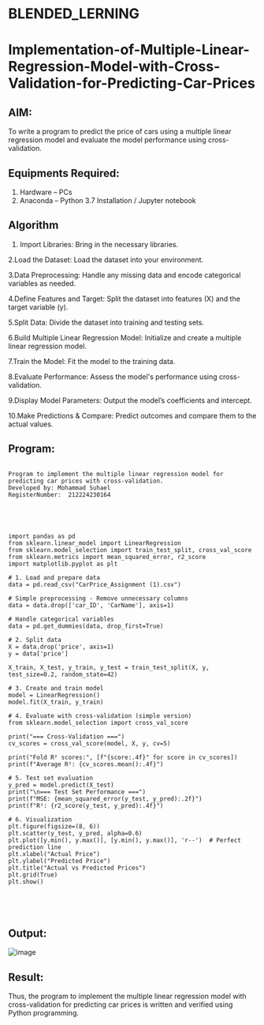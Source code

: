 # BLENDED_LERNING
# Implementation-of-Multiple-Linear-Regression-Model-with-Cross-Validation-for-Predicting-Car-Prices

## AIM:
To write a program to predict the price of cars using a multiple linear regression model and evaluate the model performance using cross-validation.

## Equipments Required:
1. Hardware – PCs
2. Anaconda – Python 3.7 Installation / Jupyter notebook

## Algorithm
1. Import Libraries:
Bring in the necessary libraries.

2.Load the Dataset:
Load the dataset into your environment.

3.Data Preprocessing:
Handle any missing data and encode categorical variables as needed.

4.Define Features and Target:
Split the dataset into features (X) and the target variable (y).

5.Split Data:
Divide the dataset into training and testing sets.

6.Build Multiple Linear Regression Model:
Initialize and create a multiple linear regression model.

7.Train the Model:
Fit the model to the training data.

8.Evaluate Performance:
Assess the model's performance using cross-validation.

9.Display Model Parameters:
Output the model’s coefficients and intercept.

10.Make Predictions & Compare:
Predict outcomes and compare them to the actual values.


## Program:
```

Program to implement the multiple linear regression model for predicting car prices with cross-validation.
Developed by: Mohammad Suhael
RegisterNumber:  212224230164





import pandas as pd
from sklearn.linear_model import LinearRegression
from sklearn.model_selection import train_test_split, cross_val_score
from sklearn.metrics import mean_squared_error, r2_score
import matplotlib.pyplot as plt

# 1. Load and prepare data
data = pd.read_csv("CarPrice_Assignment (1).csv")

# Simple preprocessing - Remove unnecessary columns
data = data.drop(['car_ID', 'CarName'], axis=1)

# Handle categorical variables
data = pd.get_dummies(data, drop_first=True)

# 2. Split data
X = data.drop('price', axis=1)
y = data['price']

X_train, X_test, y_train, y_test = train_test_split(X, y, test_size=0.2, random_state=42)

# 3. Create and train model
model = LinearRegression()
model.fit(X_train, y_train)

# 4. Evaluate with cross-validation (simple version)
from sklearn.model_selection import cross_val_score

print("=== Cross-Validation ===")
cv_scores = cross_val_score(model, X, y, cv=5)

print("Fold R² scores:", [f"{score:.4f}" for score in cv_scores])
print(f"Average R²: {cv_scores.mean():.4f}")

# 5. Test set evaluation
y_pred = model.predict(X_test)
print("\n=== Test Set Performance ===")
print(f"MSE: {mean_squared_error(y_test, y_pred):.2f}")
print(f"R²: {r2_score(y_test, y_pred):.4f}")

# 6. Visualization
plt.figure(figsize=(8, 6))
plt.scatter(y_test, y_pred, alpha=0.6)
plt.plot([y.min(), y.max()], [y.min(), y.max()], 'r--')  # Perfect prediction line
plt.xlabel("Actual Price")
plt.ylabel("Predicted Price")
plt.title("Actual vs Predicted Prices")
plt.grid(True)
plt.show()





```

## Output:

![image](https://github.com/user-attachments/assets/475f3a46-14b5-428d-b0fc-6478d6308919)



## Result:
Thus, the program to implement the multiple linear regression model with cross-validation for predicting car prices is written and verified using Python programming.

